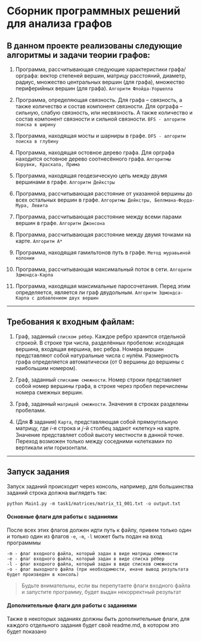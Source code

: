 #  Сборник программных решений для анализа графов


## В данном проекте реализованы следующие алгоритмы и задачи теории графов:
1. Программа, рассчитывающая следующие характеристики графа/орграфа:
вектор степеней вершин, матрицу расстояний, диаметр, радиус,
множество центральных вершин (для графа), множество периферийных
вершин (для графа). ```Алгоритм Флойда-Уоршелла```

2. Программа, определяющая связность. Для графа – связность, а также
количество и состав компонент связности. Для орграфа – сильную, слабую
связность, или несвязность. А также количество и состав компонент
связности и сильной связности. ```BFS - алгоритм поиска в ширину```

3. Программа, находящая мосты и шарниры в графе. ```DFS - алгоритм поиска в глубину```

4. Программа, находящая остовное дерево графа. Для орграфа находится
остовное дерево соотнесённого графа. ```Алгоритмы Борувки, Краскала, Прима```

5. Программа, находящая геодезическую цепь между двумя вершинами в
графе. ```Алгоритм Дейкстры```

6. Программа, рассчитывающая расстояние от указанной вершины до всех
остальных вершин в графе. ```Алгоритмы Дейкстры, Беллмана-Форда-Мура, Левита```

7. Программа, рассчитывающая расстояние между всеми парами вершин в
графе. ```Алгоритм Джонсона```

8. Программа, рассчитывающая расстояние между двумя точками на карте. ```Алгоритм А*```

9. Программа, находящая гамильтонов путь в графе. ```Метод муравьиной колонии```

10. Программа, рассчитывающая максимальный поток в сети. ```Алгоритм Эдмондса-Карпа```

11. Программа, находящая максимальные паросочетания. Перед этим
определяется, является ли граф двудольным. ```Алгоритм Эдмондса-Карпа с добавлением двух вершин```

___

## Требования к входным файлам:

1. Граф, заданный ```списком рёбер```. Каждое ребро хранится отдельной
строкой. В строке три числа, разделённых пробелом: исходящая
вершина, входящая вершина, вес ребра. Номера вершин представляют
собой натуральные числа с нулём. Размерность графа определяется
автоматически (от 0 вершины до вершины с наибольшим номером).

2. Граф, заданный ```списками смежности```. Номер строки представляет собой
номер вершины графа, в строке через пробел перечислены номера
смежных вершин.

3. Граф, заданный ```матрицей смежности```. Значения в строках разделены
пробелами.

4. (Для **8** задания) ```Карта```, представляющая собой прямоугольную матрицу, где 𝑖-я строка и
𝑗-й столбец задают «клетку» на карте. Значение представляет собой
высоту местности в данной точке. Переход возможен только между
соседними «клетками» по вертикали или горизонтали.

___

## Запуск задания
Запуск заданий происходит через консоль, например, для большинства заданий строка должна выглядеть так:
```
python Main1.py -m task1/matrices/matrix_t1_001.txt -o output.txt
```

#### Основные флаги для работы с заданиями
После всех этих флагов должен идти путь к файлу, привем только один и только один из флагов ```-e```, ```-m```, ```-l``` может быть подан на вход программмы
``` 
-m - флаг входного файла, который задан в виде матрицы смежности
-e - флаг входного файла, который задан в виде списка рёбер
-l - флаг входного файла, который задан в виде списков смежности
-o - флаг выходного файла (при необходимости, иначе вывод результата будет произведен в консоль)
```
> Будьте внимательны, если вы перепутаете флаги входного файла и запустите программу, будет выдан некорректный результат

#### Дополнительные флаги для работы с заданиями
Также в некоторых заданиях должны быть дополнительные флаги, для каждого отдельного задания будет свой readme.md, в котором это будет показано
